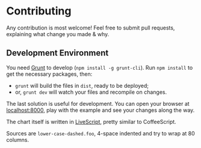 # Contributing

Any contribution is most welcome! Feel free to submit pull requests,
explaining what change you made & why.

## Development Environment

You need [Grunt](http://gruntjs.com/) to develop (`npm install -g grunt-cli`).
Run `npm install` to get the necessary packages, then:

  * `grunt` will build the files in `dist`, ready to be deployed;
  * or, `grunt dev` will watch your files and recompile on changes.

The last solution is useful for development. You can open your browser at
[localhost:8000](http://localhost:8000/), play with the example and see your
changes along the way.

The chart itself is written in [LiveScript](http://livescript.net/), pretty
similar to CoffeeScript.

Sources are `lower-case-dashed.foo`, 4-space indented and try to wrap
at 80 columns.
